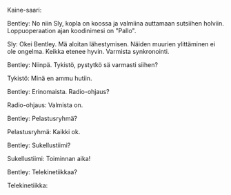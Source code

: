 Kaine-saari:

Bentley:  No niin Sly, kopla on koossa ja valmiina auttamaan sutsiihen holviin. Loppuoperaation ajan koodinimesi on "Pallo".

Sly:  Okei Bentley. Mä aloitan lähestymisen. Näiden muurien ylittäminen ei ole ongelma. Keikka etenee hyvin. Varmista synkronointi.

Bentley:  Niinpä. Tykistö, pystytkö sä varmasti siihen?

Tykistö:  Minä en ammu hutiin.

Bentley:  Erinomaista. Radio-ohjaus?

Radio-ohjaus:  Valmista on.

Bentley:  Pelastusryhmä?

Pelastusryhmä:  Kaikki ok.

Bentley:  Sukellustiimi?

Sukellustiimi: Toiminnan aika!

Bentley:  Telekinetiikkaa?

Telekinetiikka:  <jotain>


